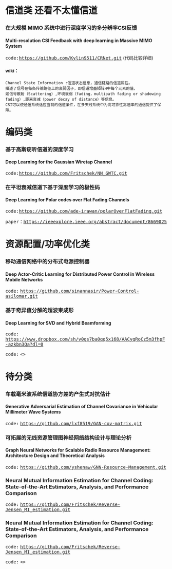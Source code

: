 # 信道类  还看不太懂信道

### 在大规模 MIMO 系统中进行深度学习的多分辨率CSI反馈
#### Multi-resolution CSI Feedback with deep learning in Massive MIMO System  

<kbd>code:</kbd><kbd><https://github.com/Kylin9511/CRNet.git></kbd>  (代码比较详细)  

#### wiki：
    Channel State Information :信道状态信息，通信链路的信道属性。
    描述了信号在每条传输路径上的衰弱因子，即信道增益矩阵H中每个元素的值，
    如信号散射（Scattering）,环境衰弱（fading，multipath fading or shadowing fading）,距离衰减（power decay of distance）等信息。
    CSI可以使通信系统适应当前的信道条件，在多天线系统中为高可靠性高速率的通信提供了保障。

# 编码类
### 基于高斯窃听信道的深度学习
#### Deep Learning for the Gaussian Wiretap Channel  

<kbd>code:</kbd><kbd><https://github.com/Fritschek/NN_GWTC.git></kbd>

### 在平坦衰减信道下基于深度学习的极性码
#### Deep Learning for Polar codes over Flat Fading Channels
<kbd>code:</kbd><kbd><https://github.com/ade-irawan/polarOverFlatFading.git></kbd>
 
<kbd>paper：</kbd><kbd><https://ieeexplore.ieee.org/abstract/document/8669025></kbd>

# 资源配置/功率优化类
### 移动通信网络中的分布式电源控制器
#### Deep Actor-Critic Learning for Distributed Power Control in Wireless Mobile Networks
<kbd>code:</kbd>  <kbd><https://github.com/sinannasir/Power-Control-asilomar.git></kbd>  

### 基于奇异值分解的超波束成形  
#### Deep Learning for SVD and Hybrid Beamforming  
<kbd>code:</kbd>  <kbd><https://www.dropbox.com/sh/v0gs7ba0qq5x168/AACyqRoCz5m3fhpF-azkbn3Qa?dl=0></kbd>  

<kbd>code:</kbd>  <kbd><></kbd>  
# 待分类
### 车载毫米波系统信道协方差的产生式对抗估计
#### Generative Adversarial Estimation of Channel Covariance in Vehicular Millimeter Wave Systems  
<kbd>code:</kbd>  <kbd><https://github.com/lxf8519/GAN-cov-matrix.git></kbd>

### 可拓展的无线资源管理图神经网络结构设计与理论分析
#### Graph Neural Networks for Scalable Radio Resource Management: Architecture Design and Theoretical Analysis  

<kbd>code:</kbd>  <kbd><https://github.com/yshenaw/GNN-Resource-Management.git></kbd>
 
### Neural Mutual Information Estimation for Channel Coding: State-of-the-Art Estimators, Analysis, and Performance Comparison  
<kbd>code:</kbd>  <kbd><https://github.com/Fritschek/Reverse-Jensen_MI_estimation.git></kbd>  

### Neural Mutual Information Estimation for Channel Coding: State-of-the-Art Estimators, Analysis, and Performance Comparison  
<kbd>code:</kbd>  <kbd><https://github.com/Fritschek/Reverse-Jensen_MI_estimation.git></kbd> 
 
<kbd>code:</kbd>  <kbd><></kbd>  